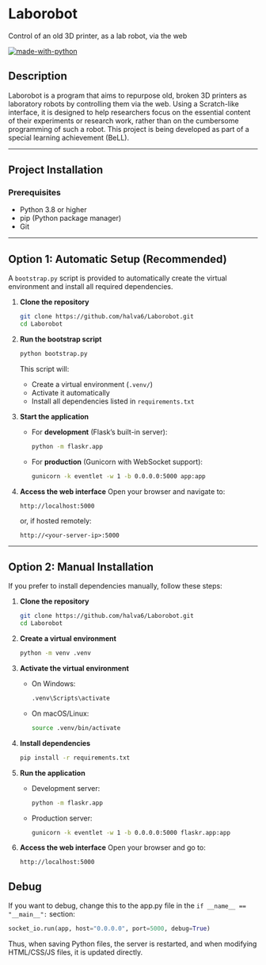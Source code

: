 # Laborobot
Control of an old 3D printer, as a lab robot, via the web

[![made-with-python](https://img.shields.io/badge/Made%20with-Python-1f425f.svg)](https://www.python.org/)

## Description

Laborobot is a program that aims to repurpose old, broken 3D printers as laboratory robots by controlling them via the web. Using a Scratch-like interface, it is designed to help researchers focus on the essential content of their experiments or research work, rather than on the cumbersome programming of such a robot. This project is being developed as part of a special learning achievement (BeLL).

---

## Project Installation

### Prerequisites

* Python 3.8 or higher
* pip (Python package manager)
* Git

---

## Option 1: Automatic Setup (Recommended)

A `bootstrap.py` script is provided to automatically create the virtual environment and install all required dependencies.

1. **Clone the repository**

   ```bash
   git clone https://github.com/halva6/Laborobot.git
   cd Laborobot
   ```

2. **Run the bootstrap script**

   ```bash
   python bootstrap.py
   ```

   This script will:
   * Create a virtual environment (`.venv/`)
   * Activate it automatically
   * Install all dependencies listed in `requirements.txt`

3. **Start the application**

   * For **development** (Flask’s built-in server):
     ```bash
     python -m flaskr.app
     ```

   * For **production** (Gunicorn with WebSocket support):

     ```bash
     gunicorn -k eventlet -w 1 -b 0.0.0.0:5000 app:app
     ```

4. **Access the web interface**
   Open your browser and navigate to:

   ```
   http://localhost:5000
   ```

   or, if hosted remotely:

   ```
   http://<your-server-ip>:5000
   ```

---

## Option 2: Manual Installation

If you prefer to install dependencies manually, follow these steps:

1. **Clone the repository**

   ```bash
   git clone https://github.com/halva6/Laborobot.git
   cd Laborobot
   ```

2. **Create a virtual environment**

   ```bash
   python -m venv .venv
   ```

3. **Activate the virtual environment**

   * On Windows:

     ```bash
     .venv\Scripts\activate
     ```
   * On macOS/Linux:

     ```bash
     source .venv/bin/activate
     ```

4. **Install dependencies**

   ```bash
   pip install -r requirements.txt
   ```

5. **Run the application**

   * Development server:

     ```bash
     python -m flaskr.app
     ```
   * Production server:

     ```bash
     gunicorn -k eventlet -w 1 -b 0.0.0.0:5000 flaskr.app:app
     ```

6. **Access the web interface**
   Open your browser and go to:

   ```
   http://localhost:5000
   ```
## Debug
If you want to debug, change this to the app.py file in the `if __name__ == "__main__":` section:
```python
socket_io.run(app, host="0.0.0.0", port=5000, debug=True)
```
Thus, when saving Python files, the server is restarted, and when modifying HTML/CSS/JS files, it is updated directly.